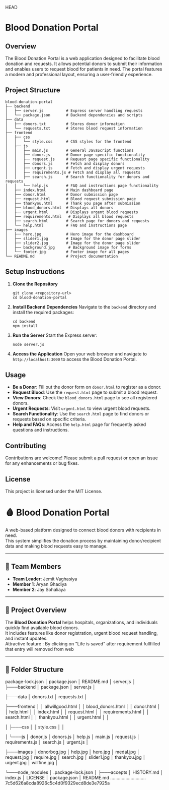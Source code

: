  HEAD
# Blood Donation Portal

## Overview
The Blood Donation Portal is a web application designed to facilitate blood donation and requests. It allows potential donors to submit their information and enables users to request blood for patients in need. The portal features a modern and professional layout, ensuring a user-friendly experience.

## Project Structure
```
blood-donation-portal
├── backend
│   ├── server.js          # Express server handling requests
│   └── package.json       # Backend dependencies and scripts
├── data
│   ├── donors.txt         # Stores donor information
│   └── requests.txt       # Stores blood request information
├── frontend
│   ├── css
│   │   └── style.css      # CSS styles for the frontend
│   ├── js
│   │   ├── main.js        # General JavaScript functions
│   │   ├── donor.js       # Donor page specific functionality
│   │   ├── request.js     # Request page specific functionality
│   │   ├── donors.js      # Fetch and display donors
│   │   ├── urgent.js      # Fetch and display urgent requests
│   │   ├── requirements.js # Fetch and display all requests
│   │   ├── search.js      # Search functionality for donors and requests
│   │   └── help.js        # FAQ and instructions page functionality
│   ├── index.html         # Main dashboard page
│   ├── donor.html         # Donor submission page
│   ├── request.html       # Blood request submission page
│   ├── thankyou.html      # Thank you page after submission
│   ├── blood_donors.html  # Displays all donors
│   ├── urgent.html        # Displays urgent blood requests
│   ├── requirements.html   # Displays all blood requests
│   ├── search.html        # Search page for donors and requests
│   └── help.html          # FAQ and instructions page
├── images
│   ├── hero.jpg           # Hero image for the dashboard
│   ├── slider1.jpg        # Image for the donor page slider
│   ├── slider2.jpg        # Image for the donor page slider
│   ├── background.jpg      # Background image for forms
│   └── footer.jpg         # Footer image for all pages
└── README.md              # Project documentation
```

## Setup Instructions

1. **Clone the Repository**
   ```
   git clone <repository-url>
   cd blood-donation-portal
   ```

2. **Install Backend Dependencies**
   Navigate to the `backend` directory and install the required packages:
   ```
   cd backend
   npm install
   ```

3. **Run the Server**
   Start the Express server:
   ```
   node server.js
   ```

4. **Access the Application**
   Open your web browser and navigate to `http://localhost:3000` to access the Blood Donation Portal.

## Usage
- **Be a Donor**: Fill out the donor form on `donor.html` to register as a donor.
- **Request Blood**: Use the `request.html` page to submit a blood request.
- **View Donors**: Check the `blood_donors.html` page to see all registered donors.
- **Urgent Requests**: Visit `urgent.html` to view urgent blood requests.
- **Search Functionality**: Use the `search.html` page to find donors or requests based on specific criteria.
- **Help and FAQs**: Access the `help.html` page for frequently asked questions and instructions.

## Contributing
Contributions are welcome! Please submit a pull request or open an issue for any enhancements or bug fixes.

## License
This project is licensed under the MIT License.

# 🩸 Blood Donation Portal

A web-based platform designed to connect blood donors with recipients in need.  
This system simplifies the donation process by maintaining donor/recipient data and making blood requests easy to manage.  

---

## 👥 Team Members
- **Team Leader**: Jemit Vaghasiya  
- **Member 1**: Aryan Ghadiya 
- **Member 2**: Jay Sohaliaya 

---

## 📌 Project Overview
The **Blood Donation Portal** helps hospitals, organizations, and individuals quickly find available blood donors.  
It includes features like donor registration, urgent blood request handling, and instant updates.  
Attractive feature : By clicking on "Life is saved" after requirement fullfilled that entry will removed from web 

---

## 📂 Folder Structure
   package-lock.json
│   package.json
│   README.md
│   server.js
│
├───backend
│       package.json
│       server.js
│


├───data
│       donors.txt
│       requests.txt
│


├───frontend
│   │   allwillgood.html
│   │   blood_donors.html
│   │   donor.html
│   │   help.html
│   │   index.html
│   │   request.html
│   │   requirements.html
│   │   search.html
│   │   thankyou.html
│   │   urgent.html
│   │


│   ├───css
│   │       style.css
│   │


│   └───js
│           donor.js
│           donors.js
│           help.js
│           main.js
│           request.js
│           requirements.js
│           search.js
│           urgent.js
│


├───images
│       donorbcg.jpg
│       help.jpg
│       hero.jpg
│       medal.jpg
│       request.jpg
│       require.jpg
│       search.jpg
│       slider1.jpg
│       thankyou.jpg
│       urgent.jpg
│       willfine.jpg
│


└───node_modules
    │   .package-lock.json
    │
    ├───accepts
    │       HISTORY.md
    │       index.js
    │       LICENSE
    │       package.json
    │       README.md
    ............................
7c5d626a8cda8926c5c4d0f9329ecd8de3e7925a

